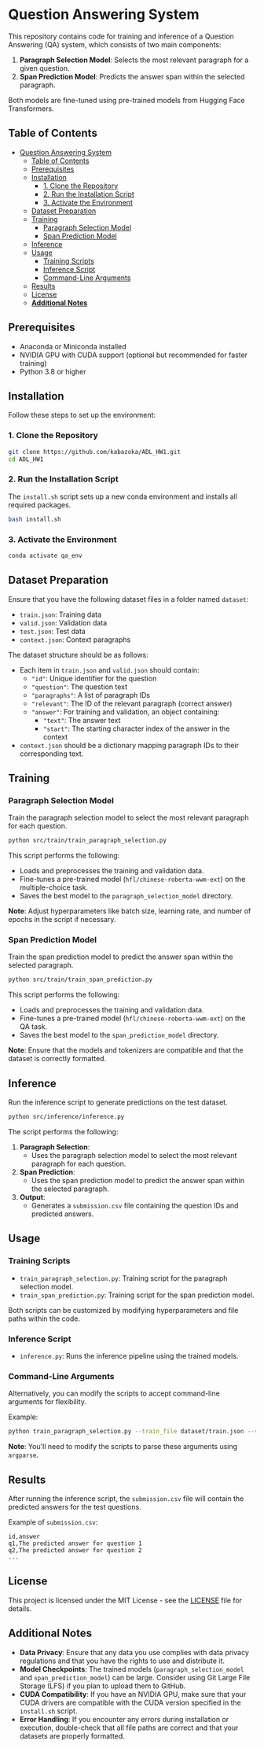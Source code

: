 # Question Answering System

This repository contains code for training and inference of a Question Answering (QA) system, which consists of two main components:

1. **Paragraph Selection Model**: Selects the most relevant paragraph for a given question.
2. **Span Prediction Model**: Predicts the answer span within the selected paragraph.

Both models are fine-tuned using pre-trained models from Hugging Face Transformers.

## Table of Contents

- [Question Answering System](#question-answering-system)
  - [Table of Contents](#table-of-contents)
  - [Prerequisites](#prerequisites)
  - [Installation](#installation)
    - [1. Clone the Repository](#1-clone-the-repository)
    - [2. Run the Installation Script](#2-run-the-installation-script)
    - [3. Activate the Environment](#3-activate-the-environment)
  - [Dataset Preparation](#dataset-preparation)
  - [Training](#training)
    - [Paragraph Selection Model](#paragraph-selection-model)
    - [Span Prediction Model](#span-prediction-model)
  - [Inference](#inference)
  - [Usage](#usage)
    - [Training Scripts](#training-scripts)
    - [Inference Script](#inference-script)
    - [Command-Line Arguments](#command-line-arguments)
  - [Results](#results)
  - [License](#license)
  - [**Additional Notes**](#additional-notes)

## Prerequisites

- Anaconda or Miniconda installed
- NVIDIA GPU with CUDA support (optional but recommended for faster training)
- Python 3.8 or higher

## Installation

Follow these steps to set up the environment:

### 1. Clone the Repository

```bash
git clone https://github.com/kabazoka/ADL_HW1.git
cd ADL_HW1
```

### 2. Run the Installation Script

The `install.sh` script sets up a new conda environment and installs all required packages.

```bash
bash install.sh
```

### 3. Activate the Environment

```bash
conda activate qa_env
```

## Dataset Preparation

Ensure that you have the following dataset files in a folder named `dataset`:

- `train.json`: Training data
- `valid.json`: Validation data
- `test.json`: Test data
- `context.json`: Context paragraphs

The dataset structure should be as follows:

- Each item in `train.json` and `valid.json` should contain:
  - `"id"`: Unique identifier for the question
  - `"question"`: The question text
  - `"paragraphs"`: A list of paragraph IDs
  - `"relevant"`: The ID of the relevant paragraph (correct answer)
  - `"answer"`: For training and validation, an object containing:
    - `"text"`: The answer text
    - `"start"`: The starting character index of the answer in the context
- `context.json` should be a dictionary mapping paragraph IDs to their corresponding text.

## Training

### Paragraph Selection Model

Train the paragraph selection model to select the most relevant paragraph for each question.

```bash
python src/train/train_paragraph_selection.py
```

This script performs the following:

- Loads and preprocesses the training and validation data.
- Fine-tunes a pre-trained model (`hfl/chinese-roberta-wwm-ext`) on the multiple-choice task.
- Saves the best model to the `paragraph_selection_model` directory.

**Note**: Adjust hyperparameters like batch size, learning rate, and number of epochs in the script if necessary.

### Span Prediction Model

Train the span prediction model to predict the answer span within the selected paragraph.

```bash
python src/train/train_span_prediction.py
```

This script performs the following:

- Loads and preprocesses the training and validation data.
- Fine-tunes a pre-trained model (`hfl/chinese-roberta-wwm-ext`) on the QA task.
- Saves the best model to the `span_prediction_model` directory.

**Note**: Ensure that the models and tokenizers are compatible and that the dataset is correctly formatted.

## Inference

Run the inference script to generate predictions on the test dataset.

```bash
python src/inference/inference.py
```

The script performs the following:

1. **Paragraph Selection**:
   - Uses the paragraph selection model to select the most relevant paragraph for each question.
2. **Span Prediction**:
   - Uses the span prediction model to predict the answer span within the selected paragraph.
3. **Output**:
   - Generates a `submission.csv` file containing the question IDs and predicted answers.

## Usage

### Training Scripts

- `train_paragraph_selection.py`: Training script for the paragraph selection model.
- `train_span_prediction.py`: Training script for the span prediction model.

Both scripts can be customized by modifying hyperparameters and file paths within the code.

### Inference Script

- `inference.py`: Runs the inference pipeline using the trained models.

### Command-Line Arguments

Alternatively, you can modify the scripts to accept command-line arguments for flexibility.

Example:

```bash
python train_paragraph_selection.py --train_file dataset/train.json --valid_file dataset/valid.json --context_file dataset/context.json --model_name hfl/chinese-roberta-wwm-ext --output_dir paragraph_selection_model --batch_size 8 --num_epochs 3
```

**Note**: You'll need to modify the scripts to parse these arguments using `argparse`.

## Results

After running the inference script, the `submission.csv` file will contain the predicted answers for the test questions.

Example of `submission.csv`:

```csv
id,answer
q1,The predicted answer for question 1
q2,The predicted answer for question 2
...
```

## License

This project is licensed under the MIT License - see the [LICENSE](LICENSE) file for details.

## **Additional Notes**

- **Data Privacy**: Ensure that any data you use complies with data privacy regulations and that you have the rights to use and distribute it.
- **Model Checkpoints**: The trained models (`paragraph_selection_model` and `span_prediction_model`) can be large. Consider using Git Large File Storage (LFS) if you plan to upload them to GitHub.
- **CUDA Compatibility**: If you have an NVIDIA GPU, make sure that your CUDA drivers are compatible with the CUDA version specified in the `install.sh` script.
- **Error Handling**: If you encounter any errors during installation or execution, double-check that all file paths are correct and that your datasets are properly formatted.
